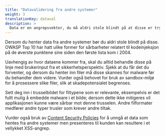 ```yaml
---
title: "Datavalidering fra andre systemer"
weight: 3
translationKey: dataval
description: >
  Data er en angrepsvektor, du må aldri stole blindt på at disse er trygge uavhengig av kilde!
---
```


Dersom du henter data fra andre systemer bør du aldri stole blindt på disse. OWASP Top 10 har hatt ulike former for sårbarheter relatert til kodeinjeksjon på de øverste punktene sine siden den første lista kom i 2004. 

Uavhengig av hvor dataene kommer fra, skal du alltid behandle disse på linje med brukerinput fra et sikkerhetsperspektiv. Sjekk at du får det du forventer, og dersom du henter inn filer må disse skannes for malware før du behandler dem videre. Vurder også behovet for bruk av sandbox-miljø for å prosessere slike filer, slik at skadepotensialet begrenses. 

Sett deg inn i trusselbildet for filtypene som er relevante, eksempelvis er det fullt mulig å embedde malware i et bilde; dersom dette ikke mitigeres vil applikasjonen kunne være sårbar mot denne trusselen. Andre filformater medfører andre typer trusler som krever andre tiltak. 

Vurder også bruk av [Content Security Policies](https://en.wikipedia.org/wiki/Content_Security_Policy) for å unngå at data som hentes fra andre systemer men presenteres til kunden kan resultere i et vellykket XSS-angrep.

